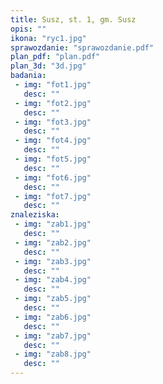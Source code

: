 ```yaml
---
title: Susz, st. 1, gm. Susz
opis: ""
ikona: "ryc1.jpg"
sprawozdanie: "sprawozdanie.pdf"
plan_pdf: "plan.pdf"
plan_3d: "3d.jpg"
badania:
 - img: "fot1.jpg"
   desc: ""
 - img: "fot2.jpg"
   desc: ""
 - img: "fot3.jpg"
   desc: ""
 - img: "fot4.jpg"
   desc: ""
 - img: "fot5.jpg"
   desc: ""
 - img: "fot6.jpg"
   desc: ""
 - img: "fot7.jpg"
   desc: ""
znaleziska:
 - img: "zab1.jpg"
   desc: ""
 - img: "zab2.jpg"
   desc: ""
 - img: "zab3.jpg"
   desc: ""
 - img: "zab4.jpg"
   desc: ""
 - img: "zab5.jpg"
   desc: ""
 - img: "zab6.jpg"
   desc: ""
 - img: "zab7.jpg"
   desc: ""
 - img: "zab8.jpg"
   desc: ""
---
```

